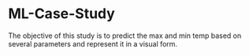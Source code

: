 # ML-Case-Study
The objective of this study is to predict the max and min temp based on several parameters and represent it in a visual form.
